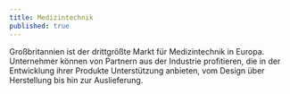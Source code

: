 ```yaml
---
title: Medizintechnik
published: true
---
```

Großbritannien ist der drittgrößte Markt für Medizintechnik in Europa. Unternehmer können von Partnern aus der Industrie profitieren, die in der Entwicklung ihrer Produkte Unterstützung anbieten, vom Design über Herstellung bis hin zur Auslieferung.
